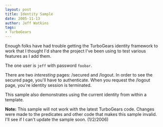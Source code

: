 ```yaml
---
layout: post
title: Identity Sample
date: 2005-11-13
author: Jeff Watkins
tags:
- TurboGears
---
```


Enough folks have had trouble getting the TurboGears identity framework to work that I thought I'd share the project I've been using to test various features as I add them.

The one user is `jeff` with password `foobar`.

There are two *interesting* pages: /secured and /logout. In order to see the secured page, you'll have to authenticate. When you request the /logout page, you're identity session is terminated.

This sample also demonstrates using the current identity from within a template.

**Note:** This sample will not work with the latest TurboGears code. Changes were made to the predicates and other code that makes this sample invalid. I'll see if I can't update the sample soon. (1/2/2006)